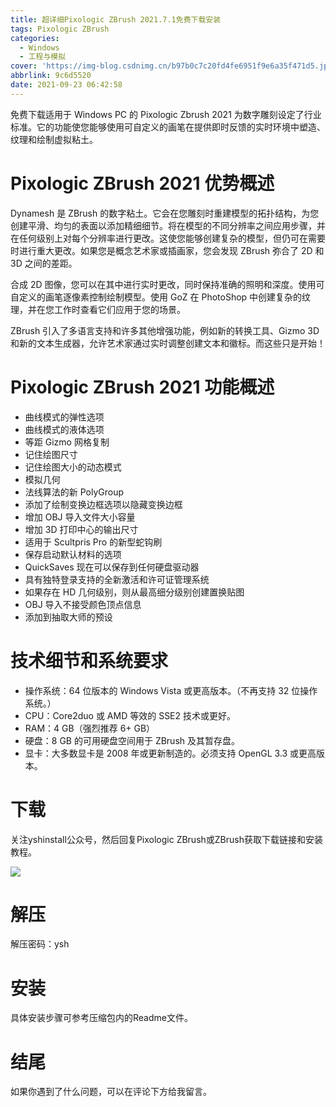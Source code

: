 ```yaml
---
title: 超详细Pixologic ZBrush 2021.7.1免费下载安装
tags: Pixologic ZBrush
categories:
  - Windows
  - 工程与模拟
cover: 'https://img-blog.csdnimg.cn/b97b0c7c20fd4fe6951f9e6a35f471d5.jpg'
abbrlink: 9c6d5520
date: 2021-09-23 06:42:58
---
```


免费下载适用于 Windows PC 的 Pixologic Zbrush 2021 为数字雕刻设定了行业标准。它的功能使您能够使用可自定义的画笔在提供即时反馈的实时环境中塑造、纹理和绘制虚拟粘土。

# Pixologic ZBrush 2021 优势概述
Dynamesh 是 ZBrush 的数字粘土。它会在您雕刻时重建模型的拓扑结构，为您创建平滑、均匀的表面以添加精细细节。将在模型的不同分辨率之间应用步骤，并在任何级别上对每个分辨率进行更改。这使您能够创建复杂的模型，但仍可在需要时进行重大更改。如果您是概念艺术家或插画家，您会发现 ZBrush 弥合了 2D 和 3D 之间的差距。

合成 2D 图像，您可以在其中进行实时更改，同时保持准确的照明和深度。使用可自定义的画笔逐像素控制绘制模型。使用 GoZ 在 PhotoShop 中创建复杂的纹理，并在您工作时查看它们应用于您的场景。

ZBrush 引入了多语言支持和许多其他增强功能，例如新的转换工具、Gizmo 3D 和新的文本生成器，允许艺术家通过实时调整创建文本和徽标。而这些只是开始！

# Pixologic ZBrush 2021 功能概述
- 曲线模式的弹性选项
- 曲线模式的液体选项
- 等距 Gizmo 网格复制
- 记住绘图尺寸
- 记住绘图大小的动态模式
- 模拟几何
- 法线算法的新 PolyGroup
- 添加了绘制变换边框选项以隐藏变换边框
- 增加 OBJ 导入文件大小容量
- 增加 3D 打印中心的输出尺寸
- 适用于 Scultpris Pro 的新型蛇钩刷
- 保存启动默认材料的选项
- QuickSaves 现在可以保存到任何硬盘驱动器
- 具有独特登录支持的全新激活和许可证管理系统
- 如果存在 HD 几何级别，则从最高细分级别创建置换贴图
- OBJ 导入不接受颜色顶点信息
- 添加到抽取大师的预设

# 技术细节和系统要求
- 操作系统：64 位版本的 Windows Vista 或更高版本。（不再支持 32 位操作系统。）
- CPU：Core2duo 或 AMD 等效的 SSE2 技术或更好。
- RAM：4 GB（强烈推荐 6+ GB）
- 硬盘：8 GB 的可用硬盘空间用于 ZBrush 及其暂存盘。
- 显卡：大多数显卡是 2008 年或更新制造的。必须支持 OpenGL 3.3 或更高版本。

# 下载
关注yshinstall公众号，然后回复Pixologic ZBrush或ZBrush获取下载链接和安装教程。

![](https://img-blog.csdnimg.cn/f824f9d6c4ca40549a3d02de1938c17c.jpg#pic_center)

# 解压
解压密码：ysh

# 安装
具体安装步骤可参考压缩包内的Readme文件。

# 结尾
如果你遇到了什么问题，可以在评论下方给我留言。

